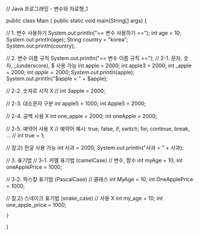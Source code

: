 // Java 프로그래밍 - 변수와 자료형_1

public class Main {
    public static void main(String[] args) {

//      1. 변수 사용하기
        System.out.println("== 변수 사용하기 ==");
        int age = 10;
        System.out.println(age);
        String country = "korea";
        System.out.println(country);

//      2. 변수 이름 규칙
        System.out.println("== 변수 이름 규칙 ==");
//      2-1. 문자, 숫자, _(underscore), $ 사용 가능
        int apple = 2000;
        int apple3 = 2000;
        int _apple = 2000;
        int $apple = 2000;
        System.out.println($apple);
        System.out.println("$apple = " + $apple);

//      2-2. 숫자로 시작 X
//        int 3apple = 2000;

//      2-3. 대소문자 구분
        int apple5 = 1000;
        int Apple5 = 2000;

//      2-4. 공백 사용 X
        int one_apple = 2000;
        int oneApple  = 2000;

//      2-5. 예약어 사용 X
//      예약어 예시: true, false, if, switch, for, continue, break, ...
//        int true = 1;

//      참고) 한글 사용 가능
        int 사과 = 2000;
        System.out.println("사과 = " + 사과);

//      3. 표기법
//      3-1. 카멜 표기법 (camelCase)
//      변수, 함수
        int myAge = 10;
        int oneApplePrice = 1000;

//      3-2. 파스칼 표기법 (PascalCase)
//      클래스
        int MyAge = 10;
        int OneApplePrice = 1000;

//      참고) 스네이크 표기법 (snake_case)
//      사용 X
        int my_age = 10;
        int one_apple_price = 1000;


    }
}

